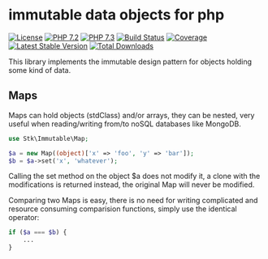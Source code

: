 # immutable data objects for php

[![License](https://img.shields.io/badge/license-BSD-blue.svg)](https://opensource.org/licenses/BSD-3-Clause)
[![PHP 7.2](https://img.shields.io/badge/php-7.2-yellow.svg)](http://www.php.net)
[![PHP 7.3](https://img.shields.io/badge/php-7.3-yellow.svg)](http://www.php.net)
[![Build Status](https://travis-ci.org/mbretter/stk-immutable.svg?branch=master)](https://travis-ci.org/mbretter/stk-immutable)
[![Coverage](https://coveralls.io/repos/github/mbretter/stk-immutable/badge.svg?branch=master)](https://coveralls.io/github/mbretter/stk-immutable?branch=master)
[![Latest Stable Version](https://img.shields.io/packagist/v/mbretter/stk-immutable.svg)](https://packagist.org/packages/mbretter/stk-immutable)
[![Total Downloads](https://img.shields.io/packagist/dt/mbretter/stk-immutable.svg)](https://packagist.org/packages/mbretter/stk-immutable)

This library implements the immutable design pattern for objects holding some kind of data.

## Maps

Maps can hold objects (stdClass) and/or arrays, they can be nested, very useful when reading/writing from/to 
noSQL databases like MongoDB.

```php
use Stk\Immutable\Map;

$a = new Map((object)['x' => 'foo', 'y' => 'bar']);
$b = $a->set('x', 'whatever');
```

Calling the set method on the object $a does not modify it, a clone with the modifications is returned instead, 
the original Map will never be modified.

Comparing two Maps is easy, there is no need for writing complicated and resource consuming comparision functions, 
simply use the identical operator:

```php
if ($a === $b) {
    ...
}
```
